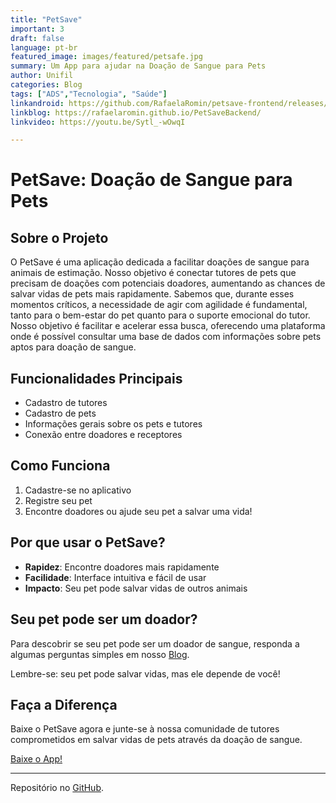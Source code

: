 ```yaml
---
title: "PetSave"
important: 3
draft: false
language: pt-br
featured_image: images/featured/petsafe.jpg
summary: Um App para ajudar na Doação de Sangue para Pets
author: Unifil
categories: Blog
tags: ["ADS","Tecnologia", "Saúde"]
linkandroid: https://github.com/RafaelaRomin/petsave-frontend/releases/download/v1.0/app-release.apk
linkblog: https://rafaelaromin.github.io/PetSaveBackend/
linkvideo: https://youtu.be/Sytl_-wOwqI

---
```


# PetSave: Doação de Sangue para Pets 

## Sobre o Projeto

O PetSave é uma aplicação dedicada a facilitar doações de sangue para animais de estimação. Nosso objetivo é conectar tutores de pets que precisam de doações com potenciais doadores, aumentando as chances de salvar vidas de pets mais rapidamente. Sabemos que, durante esses momentos críticos, a necessidade de agir com agilidade é fundamental, tanto para o bem-estar do pet quanto para o suporte emocional do tutor.
Nosso objetivo é facilitar e acelerar essa busca, oferecendo uma plataforma onde é possível consultar uma base de dados com informações sobre pets aptos para doação de sangue. 

## Funcionalidades Principais

- Cadastro de tutores
- Cadastro de pets
- Informações gerais sobre os pets e tutores
- Conexão entre doadores e receptores

## Como Funciona

1. Cadastre-se no aplicativo
2. Registre seu pet
3. Encontre doadores ou ajude seu pet a salvar uma vida!

## Por que usar o PetSave?

- **Rapidez**: Encontre doadores mais rapidamente
- **Facilidade**: Interface intuitiva e fácil de usar
- **Impacto**: Seu pet pode salvar vidas de outros animais

## Seu pet pode ser um doador?

Para descobrir se seu pet pode ser um doador de sangue, responda a algumas perguntas simples em nosso [Blog](https://rafaelaromin.github.io/PetSaveBackend/). 

Lembre-se: seu pet pode salvar vidas, mas ele depende de você!

## Faça a Diferença

Baixe o PetSave agora e junte-se à nossa comunidade de tutores comprometidos em salvar vidas de pets através da doação de sangue.

[Baixe o App!](https://github.com/RafaelaRomin/petsave-frontend/releases/download/v1.0/app-release.apk) 

---

Repositório no [GitHub](https://rafaelaromin.github.io/PetSaveBackend/).